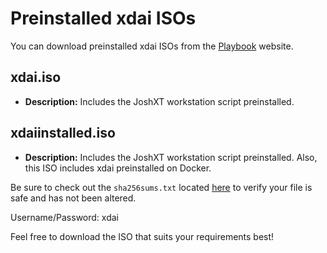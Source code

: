 # Preinstalled xdai ISOs

You can download preinstalled xdai ISOs from the [Playbook](https://www.playbook.com/s/greengecko/xdai-isos) website.

## xdai.iso

- **Description:** Includes the JoshXT workstation script preinstalled.

## xdaiinstalled.iso

- **Description:** Includes the JoshXT workstation script preinstalled. Also, this ISO includes xdai preinstalled on Docker.

Be sure to check out the `sha256sums.txt` located [here](https://www.playbook.com/s/greengecko/xdai-isos?assetToken=F9FXZkX6N3NqHGMne6m4v2cz) to verify your file is safe and has not been altered.

Username/Password: xdai

Feel free to download the ISO that suits your requirements best!
